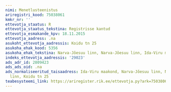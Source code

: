 ```yaml
---
nimi: Menetlusteenistus
ariregistri_kood: 75038061
kmkr_nr: ''
ettevotja_staatus: R
ettevotja_staatus_tekstina: Registrisse kantud
ettevotja_esmakande_kpv: 18.11.2015
ettevotja_aadress: .na
asukoht_ettevotja_aadressis: Koidu tn 25
asukoha_ehak_kood: 5356
asukoha_ehak_tekstina: Narva-Jõesuu linn, Narva-Jõesuu linn, Ida-Viru maakond
indeks_ettevotja_aadressis: '29023'
ads_adr_id: 2809423
ads_ads_oid: .na
ads_normaliseeritud_taisaadress: Ida-Viru maakond, Narva-Jõesuu linn, Narva-Jõesuu
  linn, Koidu tn 25
teabesysteemi_link: https://ariregister.rik.ee/ettevotja.py?ark=75038061&ref=rekvisiidid
---
```

